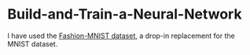 # Build-and-Train-a-Neural-Network
I have used the [Fashion-MNIST dataset](https://github.com/zalandoresearch/fashion-mnist), a drop-in replacement for the MNIST dataset.
